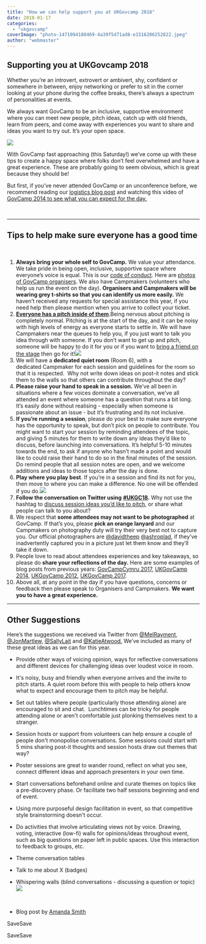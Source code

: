 ```yaml
---
title: "How we can help support you at UKGovcamp 2018"
date: 2018-01-17
categories: 
  - "ukgovcamp"
coverImage: "photo-1471094188469-4a39f5d71ad8-e1516206252822.jpeg"
author: "webmaster"
---
```


## Supporting you at UKGovcamp 2018

Whether you’re an introvert, extrovert or ambivert, shy, confident or somewhere in between, enjoy networking or prefer to sit in the corner looking at your phone during the coffee breaks, there’s always a spectrum of personalities at events.

We always want GovCamp to be an inclusive, supportive environment where you can meet new people, pitch ideas, catch up with old friends, learn from peers, and come away with experiences you want to share and ideas you want to try out. It’s your open space.

![](images/photo-1471094188469-4a39f5d71ad8-e1516206252822.jpeg)

With GovCamp fast approaching (this Saturday!) we’ve come up with these tips to create a happy space where folks don’t feel overwhelmed and have a great experience. These are probably going to seem obvious, which is great because they should be!

But first, if you’ve never attended GovCamp or an unconference before, we recommend reading our [logistics blog post](https://www.ukgovcamp.com/2018/01/16/ukgovcamp-2018/) and watching this video of [GovCamp 2014 to see what you can expect for the day.](https://www.ukgovcamp.com/about/)

 

* * *

## Tips to help make sure everyone has a good time

 

1. **Always bring your whole self to GovCamp.** We value your attendance. We take pride in being open, inclusive, supportive space where everyone’s voice is equal. This is our [code of conduct](https://www.ukgovcamp.com/code-of-conduct/). Here are [photos of GovCamp organisers](https://www.ukgovcamp.com/about/). We also have Campmakers (volunteers who help us run the event on the day). **Organisers and Campmakers will be wearing grey t-shirts so that you can identify us more easily.** We haven’t received any requests for special assistance this year, if you need help then please mention when you arrive to collect your ticket.
2. [**Everyone has a pitch inside of them**](https://www.youtube.com/watch?v=q97qHoHN1RI).Being nervous about pitching is completely normal. Pitching is at the start of the day, and it can be noisy with high levels of energy as everyone starts to settle in. We will have Campmakers near the queues to help you, if you just want to talk you idea through with someone. If you don’t want to get up and pitch, someone will be happy to do it for you or if you want to [bring a friend on the stage](https://twitter.com/KathrynPerera/status/921300046079037440) then go for it!![](images/photo-1513606340897-a4b61e8ba16a-1000x500.jpeg)
3. We will have a **dedicated quiet room** (Room 6), with a dedicated Campmaker for each session and guidelines for the room so that it is respected.  Why not write down ideas on post-it notes and stick them to the walls so that others can contribute throughout the day?
4. **Please raise your hand to speak in a session.** We’ve all been in situations where a few voices dominate a conversation, we’ve all attended an event where someone has a question that runs a bit long. It’s easily done without realising - especially when someone is passionate about an issue - but it’s frustrating and its not inclusive.
5. **If you’re running a session**, please do your best to make sure everyone has the opportunity to speak, but don’t pick on people to contribute. You might want to start your session by reminding attendees of the topic, and giving 5 minutes for them to write down any ideas they’d like to discuss, before launching into conversations. It’s helpful 5-10 minutes towards the end, to ask if anyone who hasn’t made a point and would like to could raise their hand to do so in the final minutes of the session. Do remind people that all session notes are open, and we welcome additions and ideas to those topics after the day is done.
6. **Play where you play best**. If you’re in a session and find its not for you, then move to where you can make a difference. No one will be offended if you do.![](images/photo-1495001258031-d1b407bc1776-334x500.jpeg)
7. **Follow the conversation on Twitter using** [**#UKGC18**](https://twitter.com/search?q=ukgc18)**.** Why not use the hashtag to [discuss session ideas you’d like to pitch,](https://twitter.com/Adewunmi/status/952961167307235333) or share what people can talk to you about?
8. We respect that **some attendees may not want to be photographed** at GovCamp. If that’s you, please **pick an orange lanyard** and our Campmakers on photography duty will try their very best not to capture you. Our official photographers are [@davidtheep](https://twitter.com/davidthep) [@ashroplad](https://twitter.com/@ashroplad), if they’ve inadvertently captured you in a picture just let them know and they’ll take it down.
9. People love to read about attendees experiences and key takeaways, so please do **share your reflections of the day.** Here are some examples of blog posts from previous years: [GovCampCymru 2017](https://www.linkedin.com/pulse/conferencing-unconferencing-sara-long/), [UKGovCamp 2014](http://www.computerweekly.com/opinion/UKGovCamp-2014-discussions-on-delivering-digital-government), [UKGovCamp 2012](https://danslee.wordpress.com/2012/01/21/glasto-for-geeks-bullet-points-from-uk-govcamp-2012/), [UKGovCamp 2017](https://blog.weareconvivio.com/previously-at-ukgovcamp-6ede19e37d1a).
10. Above all, at any point in the day if you have questions, concerns or feedback then please speak to Organisers and Campmakers. **We want you to have a great experience.**

* * *

## Other Suggestions

Here’s the suggestions we received via Twitter from [@MelRayment](https://twitter.com/MelRayment), [@JonMartlew,](https://twitter.com/jmartlew) [@SallyLait](https://twitter.com/sallylait) and [@KatieAtwood.](https://twitter.com/katie_attwood) We’ve included as many of these great ideas as we can for this year.

- Provide other ways of voicing opinion, ways for reflective conversations and different devices for challenging ideas over loudest voice in room.
- It's noisy, busy and friendly when everyone arrives and the invite to pitch starts. A quiet room before this with people to help others know what to expect and encourage them to pitch may be helpful.
- Set out tables where people (particularly those attending alone) are encouraged to sit and chat.  Lunchtimes can be tricky for people attending alone or aren't comfortable just plonking themselves next to a stranger.

- Session hosts or support from volunteers can help ensure a couple of people don't monopolise conversations. Some sessions could start with 5 mins sharing post-it thoughts and session hosts draw out themes that way?
- Poster sessions are great to wander round, reflect on what you see, connect different ideas and approach presenters in your own time.
- Start conversations beforehand online and curate themes on topics like a pre-discovery phase. Or facilitate two half sessions beginning and end of event.
- Using more purposeful design facilitation in event, so that competitive style brainstorming doesn't occur.
- Do activities that involve articulating views not by voice. Drawing, voting, interactive (low-fi) walls for opinions/ideas throughout event, such as big questions on paper left in public spaces. Use this interaction to feedback to groups, etc.
- Theme conversation tables
- Talk to me about X (badges)
- Whispering walls (blind conversations - discussing a question or topic)[![](images/photo-1487687944474-d9cf58dda287-366x500.jpeg)](https://www.ukgovcamp.com/wp-content/uploads/2018/01/photo-1487687944474-d9cf58dda287.jpeg)

 

- Blog post by [Amanda Smith](https://twitter.com/ayymanduh)

SaveSave

SaveSave
